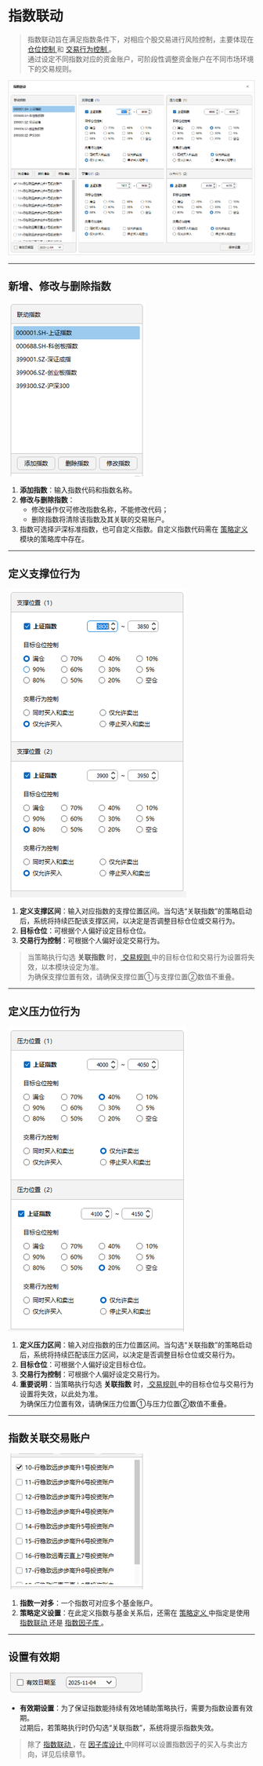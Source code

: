 # 指数联动

> 指数联动旨在满足指数条件下，对相应个股交易进行风险控制，主要体现在 [ 仓位控制 ](./Trading_Rules.md#目标仓位控制) 和 [ 交易行为控制 ](./Trading_Rules.md#交易行为控制)。  
> 通过设定不同指数对应的资金账户，可阶段性调整资金账户在不同市场环境下的交易规则。

![](_assets/images/index_link.png)

---

## 新增、修改与删除指数

![](_assets/images/index_link_edit.png)

1. **添加指数**：输入指数代码和指数名称。  
2. **修改与删除指数**：  
   - 修改操作仅可修改指数名称，不能修改代码；  
   - 删除指数将清除该指数及其关联的交易账户。  
3. 指数可选择沪深标准指数，也可自定义指数。自定义指数代码需在 [ 策略定义 ](./Strategy_Definition.md) 模块的策略库中存在。

---

## 定义支撑位行为

![](_assets/images/index_link_Support.png)

1. **定义支撑区间**：输入对应指数的支撑位置区间。当勾选“关联指数”的策略启动后，系统将持续匹配该支撑区间，以决定是否调整目标仓位或交易行为。  
2. **目标仓位**：可根据个人偏好设定目标仓位。  
3. **交易行为控制**：可根据个人偏好设定交易行为。  

> 当策略执行勾选 **关联指数** 时，[ 交易规则 ](./Trading_Rules.md) 中的目标仓位和交易行为设置将失效，以本模块设定为准。  
> 为确保支撑位置有效，请确保支撑位置①与支撑位置②数值不重叠。

---

## 定义压力位行为

![](_assets/images/index_link_Pressure.png)

1. **定义压力区间**：输入对应指数的压力位置区间。当勾选“关联指数”的策略启动后，系统将持续匹配该压力区间，以决定是否调整目标仓位或交易行为。  
2. **目标仓位**：可根据个人偏好设定目标仓位。  
3. **交易行为控制**：可根据个人偏好设定交易行为。  
4. **重要说明**：当策略执行勾选 **关联指数** 时，[ 交易规则 ](./Trading_Rules.md) 中的目标仓位与交易行为设置将失效，以此处为准。  
   为确保压力位置有效，请确保压力位置①与压力位置②数值不重叠。

---

## 指数关联交易账户

![](_assets/images/index_link_fund.png)

1. **指数一对多**：一个指数可对应多个基金账户。  
2. **策略定义设置**：在此定义指数与基金关系后，还需在 [ 策略定义 ](./Strategy_Definition.md) 中指定是使用 [ 指数联动 ](./Index_Linkage.md) 还是 [ 指数因子库 ](./Factor_Library_Design.md)。

---

## 设置有效期

![](_assets/images/index_link_ValidDate.png)

- **有效期设置**：为了保证指数能持续有效地辅助策略执行，需要为指数设置有效期。  
  过期后，若策略执行时仍勾选“关联指数”，系统将提示指数失效。  

> 除了 [ 指数联动 ](./Index_Linkage.md)，在 [ 因子库设计 ](./Factor_Library_Design.md) 中同样可以设置指数因子的买入与卖出方向，详见后续章节。
